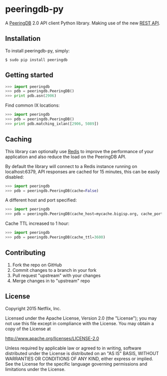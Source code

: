 # peeringdb-py

A [PeeringDB](https://beta.peeringdb.com/docs/) 2.0 API client Python library. Making use of the new [REST API](https://beta.peeringdb.com/docs/api_specs/).

## Installation

To install peeringdb-py, simply:

```
$ sudo pip install peeringdb
```

## Getting started

```python
>>> import peeringdb
>>> pdb = peeringdb.PeeringDB()
>>> print pdb.asn(2906)
```

Find common IX locations:

```python
>>> import peeringdb
>>> pdb = peeringdb.PeeringDB()
>>> print pdb.matching_ixlan([2906, 5089])
```

## Caching

This library can optionally use [Redis](http://redis.io/) to improve the performance of your application and also reduce the load on the PeeringDB API.

By default the library will connect to a Redis instance running on localhost:6379, API responses are cached for 15 minutes, this can be easily disabled:

```python
>>> import peeringdb
>>> pdb = peeringdb.PeeringDB(cache=False)
```

A different host and port specified:

```python
>>> import peeringdb
>>> pdb = peeringdb.PeeringDB(cache_host=mycache.bigisp.org, cache_port=6800)
```

Cache TTL increased to 1 hour:

```python
>>> import peeringdb
>>> pdb = peeringdb.PeeringDB(cache_ttl=3600)
```


## Contributing

 1. Fork the repo on GitHub
 2. Commit changes to a branch in your fork
 3. Pull request "upstream" with your changes
 4. Merge changes in to "upstream" repo

## License

Copyright 2015 Netflix, Inc.

Licensed under the Apache License, Version 2.0 (the "License");
you may not use this file except in compliance with the License.
You may obtain a copy of the License at

<http://www.apache.org/licenses/LICENSE-2.0>

Unless required by applicable law or agreed to in writing, software
distributed under the License is distributed on an "AS IS" BASIS,
WITHOUT WARRANTIES OR CONDITIONS OF ANY KIND, either express or implied.
See the License for the specific language governing permissions and
limitations under the License.
